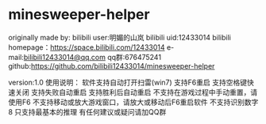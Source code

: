 # minesweeper-helper
originally made by:
bilibili user:明媚的山岚
bilibili uid:12433014
bilibili homepage：https://space.bilibili.com/12433014
e-mail:bilibili12433014@qq.com
qq群:676475241
github:https://github.com/bilibili12433014/minesweeper-helper

version:1.0
使用说明：
软件支持自动打开扫雷(win7)
支持F6重启
支持空格键快速关闭
支持失败自动重启
支持胜利后自动重启
不支持在游戏过程中手动重置，请使用F6
不支持移动或放大游戏窗口，请放大或移动后F6重启软件
不支持识别数字8
只支持最基本的推理
有任何建议或疑问请加QQ群
